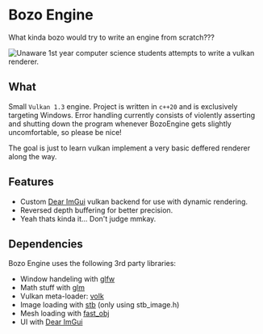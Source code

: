 # Bozo Engine
What kinda bozo would try to write an engine from scratch???

![Unaware 1st year computer science students attempts to write a vulkan renderer.](https://cdn.discordapp.com/attachments/707920399752626247/1123779412769386619/vulkan_unaware.png)

## What
Small `Vulkan 1.3` engine. Project is written in `c++20` and is exclusively targeting Windows. Error handling currently consists of violently asserting and shutting down the program whenever BozoEngine gets slightly uncomfortable, so please be nice!

The goal is just to learn vulkan implement a very basic deffered renderer along the way.

## Features
- Custom [Dear ImGui](https://github.com/ocornut/imgui) vulkan backend for use with dynamic rendering.
- Reversed depth buffering for better precision.
- Yeah thats kinda it... Don't judge mmkay.

## Dependencies
Bozo Engine uses the following 3rd party libraries:
- Window handeling with [glfw](https://github.com/glfw/glfw)
- Math stuff with [glm](https://github.com/g-truc/glm)
- Vulkan meta-loader: [volk](https://github.com/zeux/volk)
- Image loading with [stb](https://github.com/nothings/stb) (only using stb_image.h)
- Mesh loading with [fast_obj](https://github.com/thisistherk/fast_obj)
- UI with [Dear ImGui](https://github.com/ocornut/imgui)
